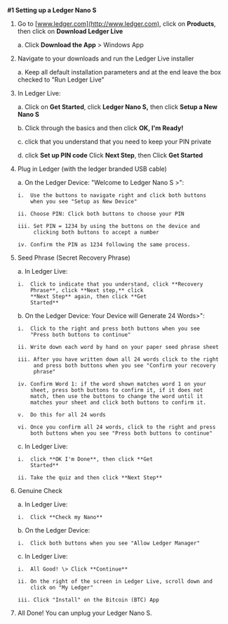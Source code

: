**#1 Setting up a Ledger Nano S**

1.  Go to [www.ledger.com](http://www.ledger.com), click
    on **Products**, then click on **Download Ledger
    Live**

    a.  Click **Download the App** \> Windows App

2.  Navigate to your downloads and run the Ledger Live installer

    a.  Keep all default installation parameters and at the end leave
        the box checked to "Run Ledger Live"

3.  In Ledger Live:

    a.  Click on **Get Started**, click **Ledger Nano
        S,** then click **Setup a New Nano S**

    b.  Click through the basics and then click **OK, I'm
        Ready!**

    c.  click that you understand that you need to keep your PIN private

    d.  click **Set up PIN code** Click **Next
        Step**, then Click **Get Started**

4.  Plug in Ledger (with the ledger branded USB cable)

    a.  On the Ledger Device: "Welcome to Ledger Nano S \>":

        i.  Use the buttons to navigate right and click both buttons
            when you see "Setup as New Device"

        ii. Choose PIN: Click both buttons to choose your PIN

        iii. Set PIN = 1234 by using the buttons on the device and
             clicking both buttons to accept a number

        iv. Confirm the PIN as 1234 following the same process.

5.  Seed Phrase (Secret Recovery Phrase)

    a.  In Ledger Live:

        i.  Click to indicate that you understand, click **Recovery
            Phrase**, click **Next step,** click
            **Next Step** again, then click **Get
            Started**

    b.  On the Ledger Device: Your Device will Generate 24 Words\>":

        i.  Click to the right and press both buttons when you see
            "Press both buttons to continue"

        ii. Write down each word by hand on your paper seed phrase sheet

        iii. After you have written down all 24 words click to the right
             and press both buttons when you see "Confirm your recovery
             phrase"

        iv. Confirm Word 1: if the word shown matches word 1 on your
            sheet, press both buttons to confirm it, if it does not
            match, then use the buttons to change the word until it
            matches your sheet and click both buttons to confirm it.

        v.  Do this for all 24 words

        vi. Once you confirm all 24 words, click to the right and press
            both buttons when you see "Press both buttons to continue"

    c.  In Ledger Live:

        i.  click **OK I'm Done**, then click **Get
            Started**

        ii. Take the quiz and then click **Next Step**

6.  Genuine Check

    a.  In Ledger Live:

        i.  Click **Check my Nano**

    b.  On the Ledger Device:

        i.  Click both buttons when you see "Allow Ledger Manager"

    c.  In Ledger Live:

        i.  All Good! \> Click **Continue**

        ii. On the right of the screen in Ledger Live, scroll down and
            click on "My Ledger"

        iii. Click "Install" on the Bitcoin (BTC) App

7.  All Done! You can unplug your Ledger Nano S.
